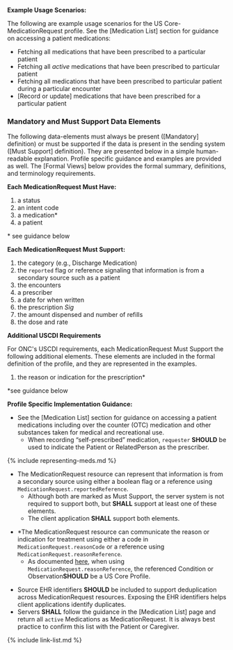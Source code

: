 
**Example Usage Scenarios:**

The following are example usage scenarios for the US Core-MedicationRequest
profile. See the [Medication List] section for guidance on accessing a patient medications:

-   Fetching all medications that have been prescribed to a particular patient
-   Fetching all *active* medications that have been prescribed to  particular patient
-   Fetching all medications that have been prescribed to particular patient during a particular encounter
-  [Record or update]  medications that have been prescribed for a particular
    patient

### Mandatory and Must Support Data Elements


The following data-elements must always be present ([Mandatory] definition) or must be supported if the data is present in the sending system ([Must Support] definition). They are presented below in a simple human-readable explanation.  Profile specific guidance and examples are provided as well.  The [Formal Views] below provides the  formal summary, definitions, and  terminology requirements.  

**Each MedicationRequest Must Have:**

1.  a status
1.  an intent code
1.  a medication*
1.  a patient


\* see guidance below

**Each MedicationRequest Must Support:**

1. the category  (e.g., Discharge Medication)
1. the `reported` flag  or reference signaling that information is from a secondary source such as a patient
1. the encounters
1. a prescriber
2. a date for when written
3. the prescription *Sig*
4. the amount dispensed and number of refills
5. the dose and rate


**Additional USCDI Requirements**

For ONC's USCDI requirements, each MedicationRequest Must Support the following additional elements. These elements are included in the formal definition of the profile, and they are represented in the examples.

1. the reason or indication for the prescription*

\*see guidance below


**Profile Specific Implementation Guidance:**

* See the [Medication List] section for guidance on accessing a patient medications including over the counter (OTC) medication and other substances taken for medical and recreational use.
  * <span class="bg-success" markdown="1">When recording “self-prescribed” medication, `requester` **SHOULD** be used to indicate the Patient or RelatedPerson as the prescriber.</span><!-- new-content -->

{% include representing-meds.md %}

* The MedicationRequest resource can represent that information is from a secondary source using either a boolean flag or a reference using `MedicationRequest.reportedReference`.
   *  Although both are marked as Must Support, the server system is not required to support both, but **SHALL** support at least one of these elements.
   *  The client application **SHALL** support both elements.

- \*The MedicationRequest resource can communicate the reason or indication for treatment using either a code in `MedicationRequest.reasonCode` or a reference using `MedicationRequest.reasonReference`.
  - <span class="bg-success" markdown="1">As documented [here](general-guidance.html#referencing-us-core-profiles), when using  `MedicationRequest.reasonReference`, the referenced Condition or Observation**SHOULD** be a US Core Profile.</span><!-- new-content -->
  
* Source EHR identifiers **SHOULD** be included to support deduplication across MedicationRequest resources. Exposing the EHR identifiers helps client applications identify duplicates.
* Servers **SHALL** follow the guidance in the [Medication List] page  and return all `active` Medications as MedicationRequest. It is always best practice to confirm this list with the Patient or Caregiver.

{% include link-list.md %}

